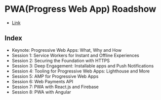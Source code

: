 # PWA(Progress Web App) Roadshow
- [Link](https://gdg-korea-webtech.firebaseapp.com/pwa-roadshow17/)

## Index
- Keynote: Progressive Web Apps: What, Why and How
- Session 1: Service Workers for Instant and Offline Experiences
- Session 2: Securing the Foundation with HTTPS
- Session 3: Deep Engagement: Installable apps and Push Notifications
- Session 4: Tooling for Progressive Web Apps: Lighthouse and More
- Session 5: AMP for Progressive Web Apps
- Session 6: Web Payments API
- Session 7: PWA with React.js and Firebase
- Session 8: PWA with Angular